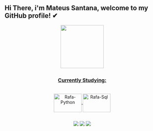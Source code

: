 ## Hi There, i'm Mateus Santana, welcome to my GitHub profile! ✔
<div align="center">
  <a href="https://github.com/mateusjsantana">
  <img height="140em" src="https://github-readme-stats.vercel.app/api?username=mateusjsantana&show_icons=true&theme=gruvbox&include_all_commits=true&count_private=true"/>
 <! – <img height="140em" src="https://github-readme-stats.vercel.app/api/top-langs/?username=mateusjsantana&layout=compact&langs_count=7&theme=gruvbox"/> 
</div>

  ##
  <div align="center">
 <h3>Currently Studying: </h3>
<div style="display: inline_block"><br>
  <img align="center" alt="Rafa-Python" height="60" width="90"  src="https://cdn.jsdelivr.net/gh/devicons/devicon/icons/python/python-original-wordmark.svg" />
  <img align="center" alt="Rafa-Sql" height="60" width="90" src="https://cdn.jsdelivr.net/gh/devicons/devicon/icons/mysql/mysql-original-wordmark.svg" />
</div>
  
  
##
<div> 
  
  <a href="https://www.instagram.com/sanmateus_/" target="_blank"><img src="https://img.shields.io/badge/-Instagram-%23E4405F?style=for-the-badge&logo=instagram&logoColor=white" target="_blank"></a>
  <a href = "mailto:mateusjosesan@gmail.com"><img src="https://img.shields.io/badge/-Gmail-%23333?style=for-the-badge&logo=gmail&logoColor=white" target="_blank"></a>
  <a href="https://www.linkedin.com/in/mateusjoses/" target="_blank"><img src="https://img.shields.io/badge/-LinkedIn-%230077B5?style=for-the-badge&logo=linkedin&logoColor=white" target="_blank"></a> 

 
</div>
